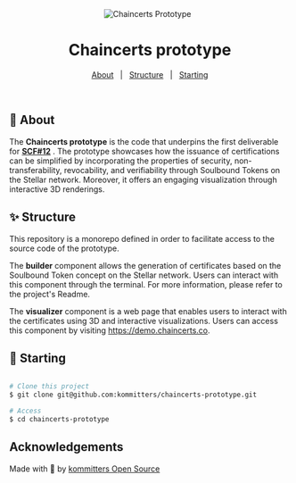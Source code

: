 <div  align="center">
<img  src="https://user-images.githubusercontent.com/2568221/221436328-d201ca0e-122c-4f25-a043-d3f416f2d986.png"  alt="Chaincerts Prototype"  />
&#xa0;
</div>

<h1  align="center">Chaincerts prototype</h1>
  
<p  align="center">
<a  href="#dart-about">About</a>  &#xa0; | &#xa0;
<a  href="#sparkles-features">Structure</a>  &#xa0; | &#xa0;
<a  href="#checkered_flag-starting">Starting</a> 
</p>

<br>

## :dart: About ##

The  **Chaincerts prototype** is the code that underpins the first deliverable for [**SCF#12**](https://communityfund.stellar.org/) . The prototype showcases how the issuance of certifications can be simplified by incorporating the properties of security, non-transferability, revocability, and verifiability through Soulbound Tokens on the Stellar network. Moreover, it offers an engaging visualization through interactive 3D renderings.
  
  

## :sparkles: Structure ##

This repository is a monorepo defined in order to facilitate access to the source code of the prototype.

The **builder** component allows the generation of certificates based on the Soulbound Token concept on the Stellar network. Users can interact with this component through the terminal. For more information, please refer to the project's Readme.

The **visualizer** component is a web page that enables users to interact with the certificates using 3D and interactive visualizations. Users can access this component by visiting https://demo.chaincerts.co.  
  

## :checkered_flag: Starting ##

```bash

# Clone this project
$ git clone git@github.com:kommitters/chaincerts-prototype.git  

# Access
$ cd chaincerts-prototype

```
  
  

## Acknowledgements
Made with 💙 by [kommitters Open Source](https://kommit.co)
&#xa0;  